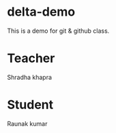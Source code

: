 # delta-demo
This is a demo for git &amp; github class.

# Teacher 
Shradha khapra

# Student 
Raunak kumar